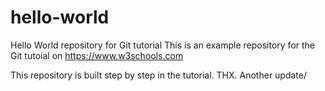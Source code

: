 # hello-world
Hello World repository for Git tutorial
This is an example repository for the Git tutoial on https://www.w3schools.com

This repository is built step by step in the tutorial. THX. Another update/
